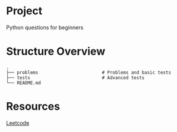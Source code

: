# Project
Python questions for beginners

# Structure Overview
    .
    ├── problems                     	# Problems and basic tests
    ├── tests                     		# Advanced tests
    └── README.md

# Resources
[Leetcode]

[Leetcode]: <https://reactjs.org/>
